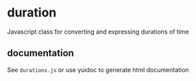 duration
==============

Javascript class for converting and expressing durations of time

documentation
-------------

See `durations.js` or use yuidoc to generate html documentation
